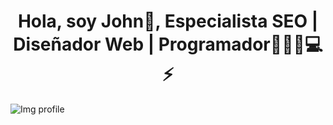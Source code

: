 
<h1 align="center" >Hola, soy John👋, Especialista SEO | Diseñador Web | Programador👨🏻‍💻💻⚡</h1>

<img src="https://media-exp1.licdn.com/dms/image/C4E16AQEHfkW9f5Sciw/profile-displaybackgroundimage-shrink_350_1400/0/1651694096275?e=1658361600&v=beta&t=eS9tH8eVrQOAH1LR22NOSjvuGutITE17L0HAcyasjHw" alt="Img profile" min-width="40" min-height="20"/>




<!--
**jcado/jcado** is a ✨ _special_ ✨ repository because its `README.md` (this file) appears on your GitHub profile.

Here are some ideas to get you started:

- 🔭 I’m currently working on ...
- 🌱 I’m currently learning ...
- 👯 I’m looking to collaborate on ...
- 🤔 I’m looking for help with ...
- 💬 Ask me about ...
- 📫 How to reach me: ...
- 😄 Pronouns: ...
- ⚡ Fun fact: ...
-->
